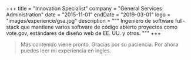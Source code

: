 +++
title = "Innovation Specialist"
company = "General Services Administration"
date = "2015-11-01"
endDate = "2019-03-01"
logo = "images/experience/gsa.jpg"
description = """
Ingeniero de software full-stack que mantiene varios software de código abierto
proyectos como vote.gov, estándares de diseño web de EE. UU. y otros.
"""
+++

> Más contenido viene pronto. Gracias por su paciencia. Por ahora puedes leer mi
> experiencia en ingles.

